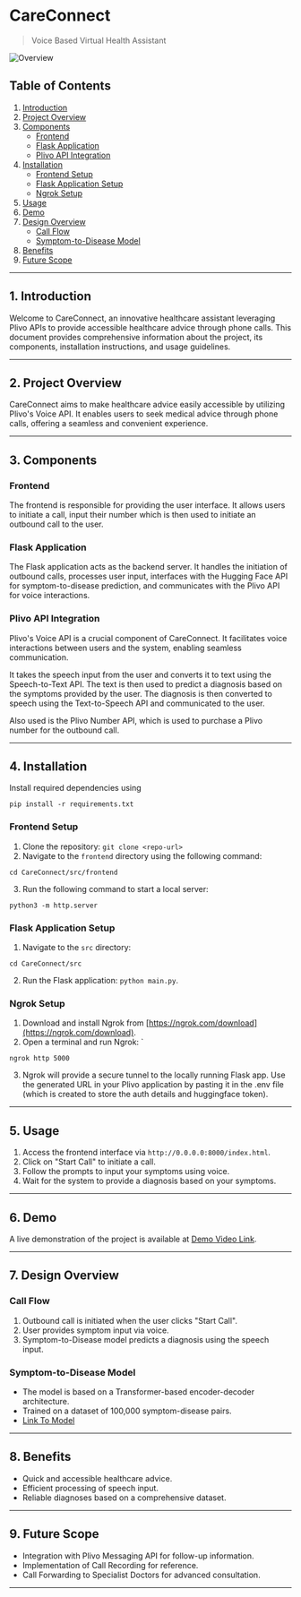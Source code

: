 # CareConnect
> Voice Based Virtual Health Assistant

![Overview](./Docs/readme-util/demo.gif)


## Table of Contents
1. [Introduction](#introduction)
2. [Project Overview](#project-overview)
3. [Components](#components)
   - [Frontend](#frontend)
   - [Flask Application](#flask-application)
   - [Plivo API Integration](#plivo-api-integration)
4. [Installation](#installation)
   - [Frontend Setup](#frontend-setup)
   - [Flask Application Setup](#flask-application-setup)
   - [Ngrok Setup](#ngrok-setup)
5. [Usage](#usage)
6. [Demo](#demo)
7. [Design Overview](#design-overview)
   - [Call Flow](#call-flow)
   - [Symptom-to-Disease Model](#symptom-to-disease-model)
8. [Benefits](#benefits)
9. [Future Scope](#future-scope)

---

## 1. Introduction <a id="introduction"></a>
Welcome to CareConnect, an innovative healthcare assistant leveraging Plivo APIs to provide accessible healthcare advice through phone calls. This document provides comprehensive information about the project, its components, installation instructions, and usage guidelines.

---

## 2. Project Overview <a id="project-overview"></a>
CareConnect aims to make healthcare advice easily accessible by utilizing Plivo's Voice API. It enables users to seek medical advice through phone calls, offering a seamless and convenient experience.

---

## 3. Components <a id="components"></a>

### Frontend <a id="frontend"></a>
The frontend is responsible for providing the user interface. It allows users to initiate a call, input their number which is then used to initiate an outbound call to the user.

### Flask Application <a id="flask-application"></a>
The Flask application acts as the backend server. It handles the initiation of outbound calls, processes user input, interfaces with the Hugging Face API for symptom-to-disease prediction, and communicates with the Plivo API for voice interactions.

### Plivo API Integration <a id="plivo-api-integration"></a>
Plivo's Voice API is a crucial component of CareConnect. It facilitates voice interactions between users and the system, enabling seamless communication.

It takes the speech input from the user and converts it to text using the Speech-to-Text API. The text is then used to predict a diagnosis based on the symptoms provided by the user. The diagnosis is then converted to speech using the Text-to-Speech API and communicated to the user.

Also used is the Plivo Number API, which is used to purchase a Plivo number for the outbound call.


---

## 4. Installation <a id="installation"></a>

Install required dependencies using 
```
pip install -r requirements.txt
```
### Frontend Setup <a id="frontend-setup"></a>
1. Clone the repository: `git clone <repo-url>`
2. Navigate to the `frontend` directory using the following command:
```
cd CareConnect/src/frontend
```

3. Run the following command to start a local server:
```
python3 -m http.server
```

### Flask Application Setup <a id="flask-application-setup"></a>
1. Navigate to the `src` directory: 
```
cd CareConnect/src
```
2. Run the Flask application: `python main.py`.

### Ngrok Setup <a id="ngrok-setup"></a>
1. Download and install Ngrok from [https://ngrok.com/download](https://ngrok.com/download).
2. Open a terminal and run Ngrok: `
```
ngrok http 5000
```
3. Ngrok will provide a secure tunnel to the locally running Flask app. Use the generated URL in your Plivo application by pasting it in the .env file (which is created to store the auth details and huggingface token).

---

## 5. Usage <a id="usage"></a>
1. Access the frontend interface via `http://0.0.0.0:8000/index.html`.
2. Click on "Start Call" to initiate a call.
3. Follow the prompts to input your symptoms using voice.
4. Wait for the system to provide a diagnosis based on your symptoms.

---

## 6. Demo <a id="demo"></a>
A live demonstration of the project is available at [Demo Video Link](https://www.loom.com/share/bc4c3bad8b4b4083b1c960f718d36402?sid=54661ef6-4459-4caa-ab68-27d4d8e201ec).

---

## 7. Design Overview <a id="design-overview"></a>

### Call Flow <a id="call-flow"></a>
1. Outbound call is initiated when the user clicks "Start Call".
2. User provides symptom input via voice.
3. Symptom-to-Disease model predicts a diagnosis using the speech input.

### Symptom-to-Disease Model <a id="symptom-to-disease-model"></a>
- The model is based on a Transformer-based encoder-decoder architecture.
- Trained on a dataset of 100,000 symptom-disease pairs.
- [Link To Model](https://huggingface.co/abhirajeshbhai/symptom-2-disease-net)
---

## 8. Benefits <a id="benefits"></a>
- Quick and accessible healthcare advice.
- Efficient processing of speech input.
- Reliable diagnoses based on a comprehensive dataset.

---

## 9. Future Scope <a id="future-scope"></a>
- Integration with Plivo Messaging API for follow-up information.
- Implementation of Call Recording for reference.
- Call Forwarding to Specialist Doctors for advanced consultation.

---

